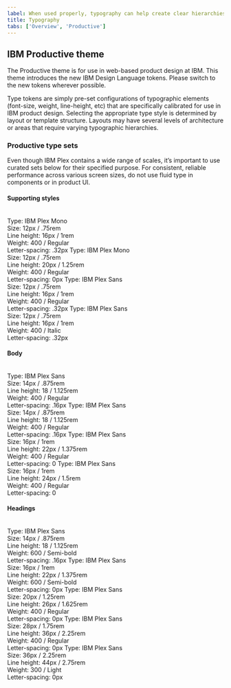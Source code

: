 ```yaml
---
label: When used properly, typography can help create clear hierarchies, organize information, and guide users through the product or experience.
title: Typography
tabs: ['Overview', 'Productive']
---
```


## IBM Productive theme

The Productive theme is for use in web-based product design at IBM. This theme introduces the new IBM Design Language tokens. Please switch to the new tokens wherever possible.

Type tokens are simply pre-set configurations of typographic elements (font-size, weight, line-height, etc) that are specifically calibrated for use in IBM product design. Selecting the appropriate type style is determined by layout or template structure. Layouts may have several levels of architecture or areas that require varying typographic hierarchies.

### Productive type sets

Even though IBM Plex contains a wide range of scales, it’s important to use curated sets below for their specified purpose. For consistent, reliable performance across various screen sizes, do not use fluid type in components or in product UI. 

#### Supporting styles

<br>

<type-spec token="code-01" description="This is for inline code snippets and smaller code elements.">
Type: IBM Plex Mono<br>
Size: 12px / .75rem<br>
Line height: 16px / 1rem <br>
Weight: 400 / Regular<br>
Letter-spacing: .32px
</type-spec>
<type-spec token="code-02" description="This is for large code snippets and larger code elements.">
Type: IBM Plex Mono<br>
Size: 12px / .75rem<br>
Line height: 20px / 1.25rem <br>
Weight: 400 / Regular<br>
Letter-spacing: 0px
</type-spec>
<type-spec token="label-01" description="This is for field labels in components and error messages.">
Type: IBM Plex Sans<br>
Size: 12px / .75rem<br>
Line height: 16px / 1rem <br>
Weight: 400 / Regular<br>
Letter-spacing: .32px
</type-spec>
<type-spec token="helper-text-01" description="This is for explanatory helper text that appears below a field title within a component.">
Type: IBM Plex Sans<br>
Size: 12px / .75rem<br>
Line height: 16px / 1rem <br>
Weight: 400 / Italic<br>
Letter-spacing: .32px
</type-spec>

#### Body

<br>

<type-spec token="body-short-01" description="This is for short paragraphs with no more than four lines and is commonly used in components.">
Type: IBM Plex Sans<br>
Size: 14px / .875rem<br>
Line height: 18 / 1.125rem <br>
Weight: 400 / Regular<br>
Letter-spacing: .16px
</type-spec>
<type-spec token="body-long-01" description="This is commonly used in both the expressive and the productive type theme layouts for long paragraphs with more than four lines. It is a good size for comfortable, long-form reading. We also use this for longer body copy in components such as accordion or structured list. Always left-align this type; never center it.">
Type: IBM Plex Sans<br>
Size: 14px / .875rem<br>
Line height: 18 / 1.125rem <br>
Weight: 400 / Regular<br>
Letter-spacing: .16px
</type-spec>
<type-spec token="body-short-02" description="This is for short paragraphs with no more than four lines and is commonly used in the expressive type theme for layouts.">
Type: IBM Plex Sans<br>
Size: 16px / 1rem<br>
Line height: 22px / 1.375rem <br>
Weight: 400 / Regular<br>
Letter-spacing: 0
</type-spec>
<type-spec token="body-long-02" description="This is commonly used in the expressive type theme layouts for long paragraphs with more than four lines. The looser line height and larger size makes for comfortable, long-form reading, in mediums that allow for more space. This type size is rarely used for body copy in components. Always left-align type; never center it.">
Type: IBM Plex Sans<br>
Size: 16px / 1rem<br>
Line height: 24px / 1.5rem <br>
Weight: 400 / Regular<br>
Letter-spacing: 0
</type-spec>

#### Headings

<br>

<type-spec token="heading-01" description="This is for component and layout headings.">
Type: IBM Plex Sans<br>
Size: 14px / .875rem<br>
Line height: 18 / 1.125rem <br>
Weight: 600 / Semi-bold<br>
Letter-spacing: .16px
</type-spec>
<type-spec token="heading-02" description="This is for component and layout headings.">
Type: IBM Plex Sans<br>
Size: 16px / 1rem<br>
Line height: 22px / 1.375rem <br>
Weight: 600 / Semi-bold<br>
Letter-spacing: 0px
</type-spec>
<type-spec token="productive-heading-03" description="This is for component and layout headings.">
Type: IBM Plex Sans<br>
Size: 20px / 1.25rem<br>
Line height: 26px / 1.625rem <br>
Weight: 400 / Regular<br>
Letter-spacing: 0px
</type-spec>
<type-spec token="productive-heading-04" description="This is for layout headings.">
Type: IBM Plex Sans<br>
Size: 28px / 1.75rem<br>
Line height: 36px / 2.25rem <br>
Weight: 400 / Regular<br>
Letter-spacing: 0px
</type-spec>
<type-spec token="productive-heading-05" description="This is for layout headings.">
Type: IBM Plex Sans<br>
Size: 36px / 2.25rem<br>
Line height: 44px / 2.75rem <br>
Weight: 300 / Light<br>
Letter-spacing: 0px
</type-spec>
